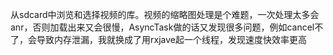 从sdcard中浏览和选择视频的库。视频的缩略图处理是个难题，一次处理太多会anr，否则加载出来又会很慢，AsyncTask做的话又发现很多问题，例如cancel不了，会导致内存泄漏，我就换成了用rxjave起一个线程，发现速度快效率更高
